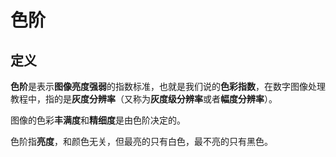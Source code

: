 # 色阶

## 定义

**色阶**是表示**图像亮度强弱**的指数标准，也就是我们说的**色彩指数**，在数字图像处理教程中，指的是**灰度分辨率**（又称为**灰度级分辨率**或者**幅度分辨率**）。

图像的色彩**丰满度**和**精细度**是由色阶决定的。

色阶指**亮度**，和颜色无关，但最亮的只有白色，最不亮的只有黑色。

